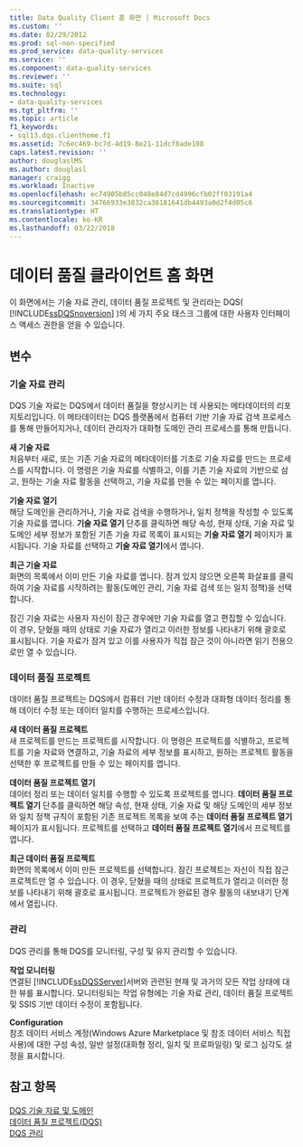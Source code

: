 ```yaml
---
title: Data Quality Client 홈 화면 | Microsoft Docs
ms.custom: ''
ms.date: 02/29/2012
ms.prod: sql-non-specified
ms.prod_service: data-quality-services
ms.service: ''
ms.component: data-quality-services
ms.reviewer: ''
ms.suite: sql
ms.technology:
- data-quality-services
ms.tgt_pltfrm: ''
ms.topic: article
f1_keywords:
- sql13.dqs.clienthome.f1
ms.assetid: 7c6ec469-bc7d-4d19-8e21-11dcf8ade108
caps.latest.revision: ''
author: douglaslMS
ms.author: douglasl
manager: craigg
ms.workload: Inactive
ms.openlocfilehash: ec74905b85cc048e84d7cd4996cfb02ff03191a4
ms.sourcegitcommit: 34766933e3832ca36181641db4493a0d2f4d05c6
ms.translationtype: HT
ms.contentlocale: ko-KR
ms.lasthandoff: 03/22/2018
---
```

# <a name="data-quality-client-home-screen"></a>데이터 품질 클라이언트 홈 화면
  이 화면에서는 기술 자료 관리, 데이터 품질 프로젝트 및 관리라는 DQS( [!INCLUDE[ssDQSnoversion](../includes/ssdqsnoversion-md.md)] )의 세 가지 주요 태스크 그룹에 대한 사용자 인터페이스 액세스 권한을 얻을 수 있습니다.  
  
## <a name="options"></a>변수  
  
### <a name="knowledge-base-management"></a>기술 자료 관리  
 DQS 기술 자료는 DQS에서 데이터 품질을 향상시키는 데 사용되는 메타데이터의 리포지토리입니다. 이 메타데이터는 DQS 플랫폼에서 컴퓨터 기반 기술 자료 검색 프로세스를 통해 만들어지거나, 데이터 관리자가 대화형 도메인 관리 프로세스를 통해 만듭니다.  
  
 **새 기술 자료**  
 처음부터 새로, 또는 기존 기술 자료의 메타데이터를 기초로 기술 자료를 만드는 프로세스를 시작합니다. 이 명령은 기술 자료를 식별하고, 이를 기존 기술 자료의 기반으로 삼고, 원하는 기술 자료 활동을 선택하고, 기술 자료를 만들 수 있는 페이지를 엽니다.  
  
 **기술 자료 열기**  
 해당 도메인을 관리하거나, 기술 자료 검색을 수행하거나, 일치 정책을 작성할 수 있도록 기술 자료를 엽니다. **기술 자료 열기** 단추를 클릭하면 해당 속성, 현재 상태, 기술 자료 및 도메인 세부 정보가 포함된 기존 기술 자료 목록이 표시되는 **기술 자료 열기** 페이지가 표시됩니다. 기술 자료를 선택하고 **기술 자료 열기**에서 엽니다.  
  
 **최근 기술 자료**  
 화면의 목록에서 이미 만든 기술 자료를 엽니다. 잠겨 있지 않으면 오른쪽 화살표를 클릭하여 기술 자료를 시작하려는 활동(도메인 관리, 기술 자료 검색 또는 일치 정책)을 선택합니다.  
  
 잠긴 기술 자료는 사용자 자신이 잠근 경우에만 기술 자료를 열고 편집할 수 있습니다. 이 경우, 닫혔을 때의 상태로 기술 자료가 열리고 이러한 정보를 나타내기 위해 괄호로 표시됩니다. 기술 자료가 잠겨 있고 이를 사용자가 직접 잠근 것이 아니라면 읽기 전용으로만 열 수 있습니다.  
  
### <a name="data-quality-projects"></a>데이터 품질 프로젝트  
 데이터 품질 프로젝트는 DQS에서 컴퓨터 기반 데이터 수정과 대화형 데이터 정리를 통해 데이터 수정 또는 데이터 일치를 수행하는 프로세스입니다.  
  
 **새 데이터 품질 프로젝트**  
 새 프로젝트를 만드는 프로젝트를 시작합니다. 이 명령은 프로젝트를 식별하고, 프로젝트를 기술 자료와 연결하고, 기술 자료의 세부 정보를 표시하고, 원하는 프로젝트 활동을 선택한 후 프로젝트를 만들 수 있는 페이지를 엽니다.  
  
 **데이터 품질 프로젝트 열기**  
 데이터 정리 또는 데이터 일치를 수행할 수 있도록 프로젝트를 엽니다. **데이터 품질 프로젝트 열기** 단추를 클릭하면 해당 속성, 현재 상태, 기술 자료 및 해당 도메인의 세부 정보와 일치 정책 규칙이 포함된 기존 프로젝트 목록을 보여 주는 **데이터 품질 프로젝트 열기** 페이지가 표시됩니다. 프로젝트를 선택하고 **데이터 품질 프로젝트 열기**에서 프로젝트를 엽니다.  
  
 **최근 데이터 품질 프로젝트**  
 화면의 목록에서 이미 만든 프로젝트를 선택합니다. 잠긴 프로젝트는 자신이 직접 잠근 프로젝트만 열 수 있습니다. 이 경우, 닫혔을 때의 상태로 프로젝트가 열리고 이러한 정보를 나타내기 위해 괄호로 표시됩니다. 프로젝트가 완료된 경우 활동의 내보내기 단계에서 열립니다.  
  
### <a name="administration"></a>관리  
 DQS 관리를 통해 DQS를 모니터링, 구성 및 유지 관리할 수 있습니다.  
  
 **작업 모니터링**  
 연결된 [!INCLUDE[ssDQSServer](../includes/ssdqsserver-md.md)]서버와 관련된 현재 및 과거의 모든 작업 상태에 대한 뷰를 표시합니다. 모니터링되는 작업 유형에는 기술 자료 관리, 데이터 품질 프로젝트 및 SSIS 기반 데이터 수정이 포함됩니다.  
  
 **Configuration**  
 참조 데이터 서비스 계정(Windows Azure Marketplace 및 참조 데이터 서비스 직접 사용)에 대한 구성 속성, 일반 설정(대화형 정리, 일치 및 프로파일링) 및 로그 심각도 설정을 표시합니다.  
  
## <a name="see-also"></a>참고 항목  
 [DQS 기술 자료 및 도메인](../data-quality-services/dqs-knowledge-bases-and-domains.md)   
 [데이터 품질 프로젝트&#40;DQS&#41;](../data-quality-services/data-quality-projects-dqs.md)   
 [DQS 관리](../data-quality-services/dqs-administration.md)  
  
  
